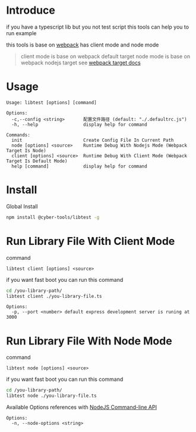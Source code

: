 # Introduce

if you have a typescript lib but you not test script this tools can help you to run example

this tools is base on [webpack](https://webpack.docschina.org/) has client mode and node mode

> client mode is base on webpack default target
> node mode is base on webpack nodejs target
> see [webpack target docs](https://webpack.docschina.org/concepts/targets/)

# Usage

```
Usage: libtest [options] [command]

Options:
  -c,--config <string>       配置文件路径 (default: "./.defaultrc.js")
  -h, --help                 display help for command

Commands:
  init                       Create Config File In Current Path
  node [options] <source>    Runtime Debug With Nodejs Mode (Webpack Target Is Node)
  client [options] <source>  Runtime Debug With Client Mode (Webpack Target Is Default Mode)
  help [command]             display help for command
```

# Install

Global Install

```bash
npm install @cyber-tools/libtest -g
```

# Run Library File With Client Mode

command

```
libtest client [options] <source>
```

if you want fast boot you can run this command

```bash
cd /you-library-path/
libtest client ./you-library-file.ts
```

```
Options:
  -p, --port <number> default express development server is runing at 3000
```

# Run Library File With Node Mode

command

```
libtest node [options] <source>
```

if you want fast boot you can run this command

```bash
cd /you-library-path/
libtest node ./you-library-file.ts
```

Available Options references with [NodeJS Command-line API](https://nodejs.org/dist/latest-v16.x/docs/api/cli.html#command-line-api)

```
Options:
  -n, --node-options <string>
```